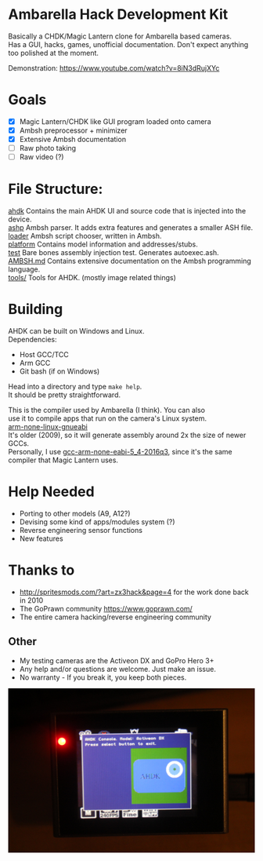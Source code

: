 # Ambarella Hack Development Kit
Basically a CHDK/Magic Lantern clone for Ambarella based cameras.  
Has a GUI, hacks, games, unofficial documentation. Don't expect anything  
too polished at the moment.

Demonstration: https://www.youtube.com/watch?v=8iN3dRujXYc

# Goals
- [x] Magic Lantern/CHDK like GUI program loaded onto camera
- [x] Ambsh preprocessor + minimizer
- [x] Extensive Ambsh documentation
- [ ] Raw photo taking
- [ ] Raw video (?)

# File Structure:
[ahdk](ahdk/) Contains the main AHDK UI and source code that is injected into the device.  
[ashp](ashp/) Ambsh parser. It adds extra features and generates a smaller ASH file.  
[loader](loader/) Ambsh script chooser, written in Ambsh.  
[platform](platform/) Contains model information and addresses/stubs.  
[test](test/) Bare bones assembly injection test. Generates autoexec.ash.  
[AMBSH.md](AMBSH.md) Contains extensive documentation on the Ambsh programming language.  
[tools/](tools/) Tools for AHDK. (mostly image related things)  

# Building
AHDK can be built on Windows and Linux.  
Dependencies:  
- Host GCC/TCC
- Arm GCC
- Git bash (if on Windows)

Head into a directory and type `make help`.  
It should be pretty straightforward.  

This is the compiler used by Ambarella (I think). You can also    
use it to compile apps that run on the camera's Linux system.  
[arm-none-linux-gnueabi](https://sourcery.mentor.com/public/gnu_toolchain/arm-none-linux-gnueabi/arm-2011.09-70-arm-none-linux-gnueabi-i686-pc-linux-gnu.tar.bz2)  
It's older (2009), so it will generate assembly around 2x the size of newer GCCs.  
Personally, I use [gcc-arm-none-eabi-5_4-2016q3](https://developer.arm.com/tools-and-software/open-source-software/developer-tools/gnu-toolchain/gnu-rm/downloads/5-2016-q3-update), since it's the same compiler that Magic Lantern uses.  

# Help Needed
- Porting to other models (A9, A12?)
- Devising some kind of apps/modules system (?)
- Reverse engineering sensor functions
- New features

# Thanks to
- http://spritesmods.com/?art=zx3hack&page=4 for the work done back in 2010
- The GoPrawn community https://www.goprawn.com/
- The entire camera hacking/reverse engineering community

## Other
- My testing cameras are the Activeon DX and GoPro Hero 3+
- Any help and/or questions are welcome. Just make an issue. 
- No warranty - If you break it, you keep both pieces.

![Screen hacks](screen.jpg)
